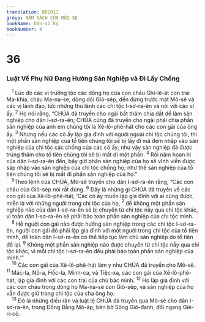 ```yaml
---
translation: BD2011
group: NĂM SÁCH CỦA MÔI-SE
bookName: Dân-số Ký 
bookNumber: 4
---
```


<div class="title"><h1>36</h1><h3>Luật Về Phụ Nữ Ðang Hưởng Sản Nghiệp và Ði Lấy Chồng</h3></div>
<span class="verse dan_36_1"> <sup>1</sup> Lúc đó các vị trưởng tộc các dòng họ của con cháu Ghi-lê-át con trai Ma-khia, cháu Ma-na-se, dòng dõi Giô-sép, đến đứng trước mặt Mô-sê và các vị lãnh đạo, tức những thủ lãnh các chi tộc I-sơ-ra-ên và nói với các vị ấy. </span>
<span class="verse dan_36_2"><sup>2</sup> Họ nói rằng, “CHÚA đã truyền cho ngài bắt thăm chia đất để làm sản nghiệp cho dân I-sơ-ra-ên; CHÚA cũng đã truyền cho ngài phải chia phần sản nghiệp của anh em chúng tôi là Xê-lô-phê-hát cho các con gái của ông ấy. </span>
<span class="verse dan_36_3"><sup>3</sup> Nhưng nếu các cô ấy lập gia đình với người ngoài chi tộc chúng tôi, thì một phần sản nghiệp của tổ tiên chúng tôi sẽ bị lấy đi mà đem nhập vào sản nghiệp của chi tộc các chồng của các cô ấy; như vậy sản nghiệp đã được trúng thăm cho tổ tiên chúng tôi sẽ bị mất đi một phần. </span>
<span class="verse dan_36_4"><sup>4</sup> Rồi năm hoan hỉ của dân I-sơ-ra-ên đến, bấy giờ phần sản nghiệp của họ sẽ vĩnh viễn được sáp nhập vào sản nghiệp của chi tộc chồng họ; như thế sản nghiệp của tổ tiên chúng tôi sẽ bị mất đi phần sản nghiệp của họ.”<br/></span>
<span class="verse dan_36_5"> <sup>5</sup>Theo lệnh của CHÚA, Mô-sê truyền cho dân I-sơ-ra-ên rằng, “Các con cháu của Giô-sép nói rất đúng. </span>
<span class="verse dan_36_6"><sup>6</sup> Ðây là những gì CHÚA đã truyền về các con gái của Xê-lô-phê-hát, ‘Các cô ấy muốn lập gia đình với ai cũng được, miễn là với những người trong chi tộc của họ, </span>
<span class="verse dan_36_7"><sup>7</sup> để không một phần sản nghiệp nào của dân I-sơ-ra-ên sẽ bị chuyển từ chi tộc nầy qua chi tộc khác, vì toàn dân I-sơ-ra-ên sẽ phải bảo toàn phần sản nghiệp của chi tộc mình.<br/></span>
<span class="verse dan_36_8"> <sup>8</sup> Hễ người con gái nào được hưởng sản nghiệp trong các chi tộc I-sơ-ra-ên, người con gái đó phải lập gia đình với một người trong chi tộc của tổ tiên mình, để toàn dân I-sơ-ra-ên có thể tiếp tục làm chủ sản nghiệp do tổ tiên để lại. </span>
<span class="verse dan_36_9"><sup>9</sup> Không một phần sản nghiệp nào được chuyển từ chi tộc nầy qua chi tộc khác, vì mỗi chi tộc I-sơ-ra-ên đều phải bảo toàn phần sản nghiệp của mình.’”<br/></span>
<span class="verse dan_36_10"> <sup>10</sup> Các con gái của Xê-lô-phê-hát làm y như CHÚA đã truyền cho Mô-sê. </span>
<span class="verse dan_36_11"><sup>11</sup> Mác-la, Nô-a, Hốc-la, Minh-ca, và Tiệc-xa, các con gái của Xê-lô-phê-hát, lập gia đình với các con trai của chú bác mình. </span>
<span class="verse dan_36_12"><sup>12</sup> Họ lập gia đình với các con cháu trong dòng họ Ma-na-se con Giô-sép, và sản nghiệp của họ vẫn được giữ trong chi tộc của cha ông họ.<br/></span>
<span class="verse dan_36_13"> <sup>13</sup> Ðó là những điều răn và luật lệ CHÚA đã truyền qua Mô-sê cho dân I-sơ-ra-ên, trong Ðồng Bằng Mô-áp, bên bờ Sông Giô-đanh, đối ngang Giê-ri-cô.<br/></span>
